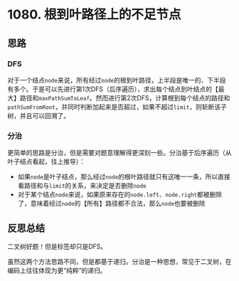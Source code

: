 # 1080. 根到叶路径上的不足节点

## 思路

### DFS

对于一个结点`node`来说，所有经过`node`的根到叶路径，上半段是唯一的、下半段有多个。于是可以先进行第1次DFS（后序遍历），求出每个结点到叶结点的【最大】路径和`maxPathSumToLeaf`。然而进行第2次DFS，计算根到每个结点的路径和`pathSumFromRoot`，并同时判断加起来是否超过，如果不超过`limit`，则斩断该子树，并且可以回溯了。

### 分治

更简单的思路是分治，但是需要对题意理解得更深刻一些。分治基于后序遍历（从叶子结点看起，往上推导）：

- 如果`node`是叶子结点，那么经过`node`的根叶路径就只有这唯一一条，所以直接看路径和与`limit`的关系，来决定是否删除`node`
- 对于某个结点`node`来说，如果原来存在的`node.left`、`node.right`都被删除了，意味着经过`node`的【所有】路径都不合法，那么`node`也要被删除

## 反思总结

二叉树好题！但是标签却只是DFS。

虽然这两个方法思路不同，但是都基于递归。分治是一种思想，常见于二叉树，在编码上往往体现为更“纯粹”的递归。

